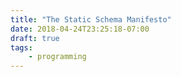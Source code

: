 ```yaml
---
title: "The Static Schema Manifesto"
date: 2018-04-24T23:25:18-07:00
draft: true
tags:
    - programming
---
```


